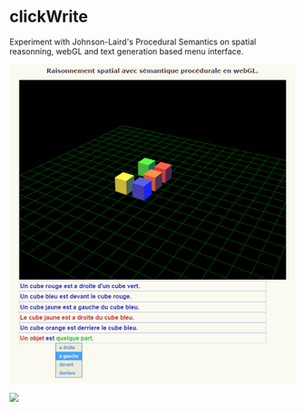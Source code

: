 clickWrite
==========

Experiment with Johnson-Laird's Procedural Semantics on spatial reasonning, webGL and text generation based menu interface.

![](snapshot.png)


![](game.gif)
